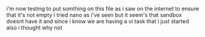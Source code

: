 i'm now testing to put somthing on this file as i saw on the internet to ensure that it's not empty i tried nano as i've seen but it seem's that sandbox doesnt have it and since i know we are having a vi task that i just started also i thought why not 
